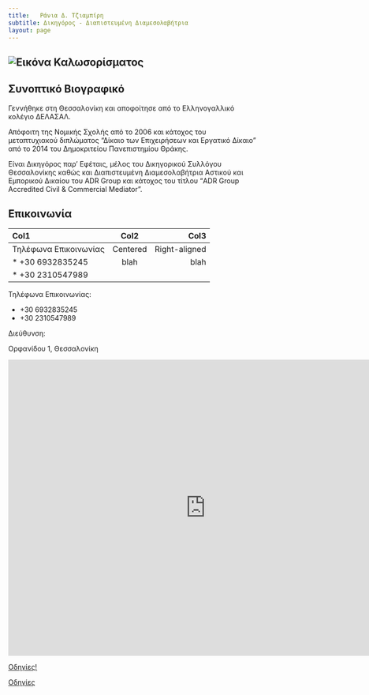 ```yaml
---
title:   Ράνια Δ. Τζιαμπίρη
subtitle: Δικηγόρος - Διαπιστευμένη Διαμεσολαβήτρια
layout: page
---
```


![Εικόνα Καλωσορίσματος](https://lh3.googleusercontent.com/wYhzh64mTeNWQCXL1Ub7SsBACGyDIS_vXGSrgq5UgtuvEVykidFdsrHXxfxImonYdb7VkdJABfQOW7pW=w1080-h608-p-no-v0 "Εικόνα Καλωσορίσματος")
---

## Συνοπτικό Βιογραφικό 
Γεννήθηκε στη Θεσσαλονίκη και αποφοίτησε από το Ελληνογαλλικό κολέγιο ΔΕΛΑΣΑΛ. 

Απόφοιτη της Νομικής Σχολής από το 2006 και κάτοχος του μεταπτυχιακού διπλώματος “Δίκαιο των Επιχειρήσεων και Εργατικό Δίκαιο” 
από το 2014 του Δημοκριτείου Πανεπιστημίου Θράκης. 

Είναι Δικηγόρος παρ’ Εφέταις, μέλος του Δικηγορικού Συλλόγου Θεσσαλονίκης καθώς 
και Διαπιστευμένη Διαμεσολαβήτρια Αστικού και Εμπορικού Δικαίου του ADR Group και κάτοχος του τίτλου 
“ADR Group Accredited Civil & Commercial Mediator”.

## Επικοινωνία
| Col1         | Col2     | Col3          |
| :----------- | :------: | ------------: |
| Τηλέφωνα Επικοινωνίας | Centered | Right-aligned |
| * +30 6932835245     | blah     | blah          |
| * +30 2310547989 | |

Τηλέφωνα Επικοινωνίας:
* +30 6932835245
* +30 2310547989

Διεύθυνση:

Ορφανίδου 1, Θεσσαλονίκη

<iframe src="https://www.google.com/maps/embed?pb=!1m18!1m12!1m3!1d3027.6173313766553!2d22.93450921540274!3d40.63832037933996!2m3!1f0!2f0!3f0!3m2!1i1024!2i768!4f13.1!3m3!1m2!1s0x14a839a4c14cab9b%3A0xed75a10ef763eccf!2zzqHOrM69zrnOsSDOlC4gzqTOts65zrHOvM-Azq_Pgc63IC0gzpTOuc66zrfOs8-Mz4HOv8-CLCDOlM65zrHPgM65z4PPhM61z4XOvM6tzr3OtyDOlM65zrHOvM61z4POv867zrHOss6uz4TPgc65zrE!5e0!3m2!1sel!2sgr!4v1618432424480!5m2!1sel!2sgr" width="800" height="600" style="border:0;" allowfullscreen="" loading="lazy"></iframe>

[Οδηγίες!](https://www.google.com/maps/dir//%CE%A1%CE%AC%CE%BD%CE%B9%CE%B1+%CE%94.+%CE%A4%CE%B6%CE%B9%CE%B1%CE%BC%CF%80%CE%AF%CF%81%CE%B7+-+%CE%94%CE%B9%CE%BA%CE%B7%CE%B3%CF%8C%CF%81%CE%BF%CF%82,+%CE%94%CE%B9%CE%B1%CF%80%CE%B9%CF%83%CF%84%CE%B5%CF%85%CE%BC%CE%AD%CE%BD%CE%B7+%CE%94%CE%B9%CE%B1%CE%BC/@40.6382992,22.866658,12z/data=!4m8!4m7!1m0!1m5!1m1!1s0x14a839a4c14cab9b:0xed75a10ef763eccf!2m2!1d22.9366979!2d40.6383204 "Οδηγίες")

<a href="https://www.google.com/maps/dir//%CE%A1%CE%AC%CE%BD%CE%B9%CE%B1+%CE%94.+%CE%A4%CE%B6%CE%B9%CE%B1%CE%BC%CF%80%CE%AF%CF%81%CE%B7+-+%CE%94%CE%B9%CE%BA%CE%B7%CE%B3%CF%8C%CF%81%CE%BF%CF%82,+%CE%94%CE%B9%CE%B1%CF%80%CE%B9%CF%83%CF%84%CE%B5%CF%85%CE%BC%CE%AD%CE%BD%CE%B7+%CE%94%CE%B9%CE%B1%CE%BC/@40.6382992,22.866658,12z/data=!4m8!4m7!1m0!1m5!1m1!1s0x14a839a4c14cab9b:0xed75a10ef763eccf!2m2!1d22.9366979!2d40.6383204" class="button">Οδηγίες</a>

<!--
You can use HTML elements in Markdown, such as the comment element, and they won't
be affected by a markdown parser. However, if you create an HTML element in your
markdown file, you cannot use markdown syntax within that element's contents.
-->
